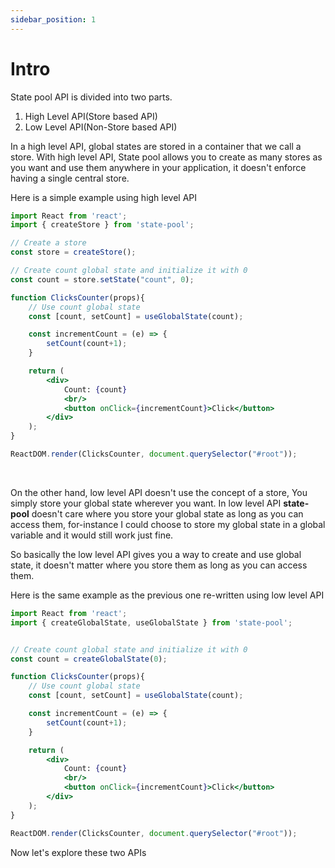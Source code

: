 ```yaml
---
sidebar_position: 1
---
```


# Intro
State pool API is divided into two parts. 
1. High Level API(Store based API)
2. Low Level API(Non-Store based API)

In a high level API, global states are stored in a container that we call a store. With high level API, State pool allows you to create as many stores as you want and use them anywhere in your application, it doesn't enforce having a single central store.

Here is a simple example using high level API

```jsx
import React from 'react';
import { createStore } from 'state-pool';

// Create a store
const store = createStore();

// Create count global state and initialize it with 0
const count = store.setState("count", 0);

function ClicksCounter(props){
    // Use count global state
    const [count, setCount] = useGlobalState(count);

    const incrementCount = (e) => {
        setCount(count+1);
    }

    return (
        <div>
            Count: {count}
            <br/>
            <button onClick={incrementCount}>Click</button>
        </div>
    );
}

ReactDOM.render(ClicksCounter, document.querySelector("#root"));
```

<br/>

On the other hand, low level API doesn't use the concept of a store, You simply store your global state wherever you want. In low level API **state-pool** doesn't care where you store your global state as long as you can access them, for-instance I could choose to store my global state in a global variable and it would still work just fine.

So basically the low level API gives you a way to create and use global state, it doesn't matter where you store them as long as you can access them.

Here is the same example as the previous one re-written using low level API

```jsx
import React from 'react';
import { createGlobalState, useGlobalState } from 'state-pool';


// Create count global state and initialize it with 0
const count = createGlobalState(0);

function ClicksCounter(props){
    // Use count global state
    const [count, setCount] = useGlobalState(count);

    const incrementCount = (e) => {
        setCount(count+1);
    }

    return (
        <div>
            Count: {count}
            <br/>
            <button onClick={incrementCount}>Click</button>
        </div>
    );
}

ReactDOM.render(ClicksCounter, document.querySelector("#root"));
```

Now let's explore these two APIs
